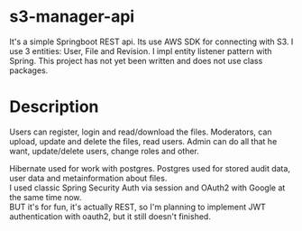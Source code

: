 # s3-manager-api
It's a simple Springboot REST api. Its use AWS SDK for connecting with S3.
I use 3 entities: User, File and Revision. I impl entity listener pattern with Spring.
This project has not yet been written and does not use class packages.

# Description 
Users can register, login and read/download the files.
Moderators, can upload, update and delete the files, read users. 
Admin can do all that he want, update/delete users, change roles and other. 

Hibernate used for work with postgres. 
Postgres used for stored audit data, user data and metainformation about files.<br>
I used classic Spring Security Auth via session and OAuth2 with Google at the same time now. <br>
BUT it's for fun, it's actually REST, so I'm planning to implement JWT authentication with oauth2, but it still doesn't finished.
